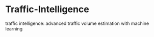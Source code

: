 # Traffic-Intelligence
traffic intelligence: advanced traffic volume estimation with machine learning
